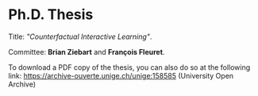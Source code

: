 # Ph.D. Thesis

Title: _"Counterfactual Interactive Learning"_.

Committee: __Brian Ziebart__ and __François Fleuret__.

To download a PDF copy of the thesis, you can also do so at the following link:
https://archive-ouverte.unige.ch/unige:158585 (University Open Archive)

